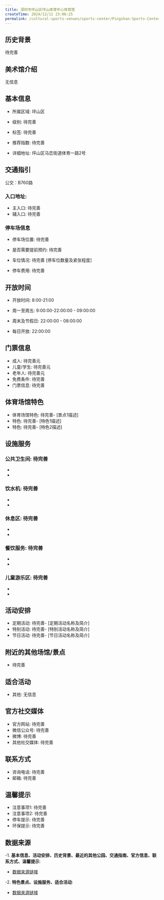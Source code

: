 ```yaml
---
title: 深圳市坪山区坪山体育中心体育馆
createTime: 2024/12/11 23:06:25
permalink: /cultural-sports-venues/sports-center/Pingshan-Sports-Center-Gymnasium,-Pingshan-District,-Shenzhen/
---
```


<ImageCard
image="http://www.sz.gov.cn/img/4/4097/4097210/11114606.jpg"
title= "深圳市坪山区坪山体育中心体育馆"
description= ""
date="2024/12/11"
href="/"
author="sunshang-hl"
/>
## 历史背景

 待完善

## 美术馆介绍

 无信息

## 基本信息

- 所属区域: 坪山区

- 级别: 待完善

- 标签: 待完善

- 推荐指数: 待完善

- 详细地址: 坪山区马峦街道体育一路2号

## 交通指引

 公交：B760路
### 入口地址:
- 主入口: 待完善
- 辅入口: 待完善
### 停车场信息
- 停车场位置: 待完善

- 是否需要提前预约: 待完善

- 车位情况: 待完善 [停车位数量及紧张程度]

- 停车费用: 待完善

## 开放时间
- 开放时间: 8:00-21:00

- 周一至周五: 9:00:00-22:00:00 - 09:00:00
- 周末及节假日: 22:00:00 - 08:00:00
- 每日开放: 22:00:00

## 门票信息
- 成人: 待完善元
- 儿童/学生: 待完善元
- 老年人: 待完善元
- 免费条件: 待完善
- 门票信息: 待完善
## 体育场馆特色
- 体育场馆特色: 待完善- [景点1描述]
- 特色: 待完善- [特色1描述]
- 特色: 待完善- [特色2描述]
## 设施服务
### 公共卫生间: 待完善
- 
- 
### 饮水机: 待完善
- 
- 
### 休息区: 待完善
- 
- 
### 餐饮服务: 待完善
- 
- 
### 儿童游乐区: 待完善
- 
- 
## 活动安排
- 定期活动: 待完善- [定期活动名称及简介]
- 特别活动: 待完善- [特别活动名称及简介]
- 节日活动: 待完善- [节日活动名称及简介]
## 附近的其他场馆/景点
- 待完善

## 适合活动
- 其他: 无信息

## 官方社交媒体
- 官方网站: 待完善
- 微信公众号: 待完善
- 微博: 待完善
- 其他社交媒体: 待完善

## 联系方式
- 咨询电话: 待完善
- 邮箱: 待完善

## 温馨提示
- 注意事项1: 待完善
- 注意事项2: 待完善
- 停车提示: 待完善
- 环保提示: 待完善

## 数据来源
-1. **基本信息、活动安排、历史背景、最近的其他公园、交通指南、官方信息、联系方式、温馨提示**:
- [数据来源链接](http://www.sz.gov.cn/szzt2010/szwtt/wtcg/tycg/content/post_11114606.html)

-2. **特色景点、设施服务、适合活动**:
- [数据来源链接](http://www.sz.gov.cn/szzt2010/szwtt/wtcg/tycg/content/post_11114606.html)

